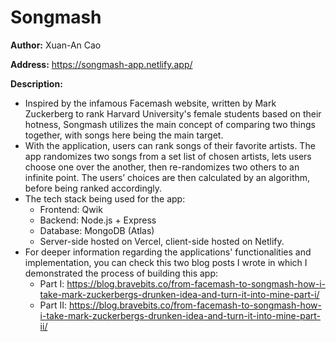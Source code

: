 # Songmash

**Author:** Xuan-An Cao

**Address:** https://songmash-app.netlify.app/

**Description:**
- Inspired by the infamous Facemash website, written by Mark Zuckerberg to rank Harvard University's female students based on their hotness, Songmash utilizes the main concept of comparing two things together, with songs here being the main target.
- With the application, users can rank songs of their favorite artists. The app randomizes two songs from a set list of chosen artists, lets users choose one over the another, then re-randomizes two others to an infinite point. The users’ choices are then calculated by an algorithm, before being ranked accordingly.
- The tech stack being used for the app:
  - Frontend: Qwik 
  - Backend: Node.js + Express
  - Database: MongoDB (Atlas)
  - Server-side hosted on Vercel, client-side hosted on Netlify.
- For deeper information regarding the applications' functionalities and implementation, you can check this two blog posts I wrote in which I demonstrated the process of building this app:
  - Part I: https://blog.bravebits.co/from-facemash-to-songmash-how-i-take-mark-zuckerbergs-drunken-idea-and-turn-it-into-mine-part-i/
  - Part II: https://blog.bravebits.co/from-facemash-to-songmash-how-i-take-mark-zuckerbergs-drunken-idea-and-turn-it-into-mine-part-ii/
